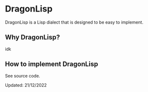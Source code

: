# DragonLisp

DragonLisp is a Lisp dialect that is designed to be easy to implement.

## Why DragonLisp?

idk

## How to implement DragonLisp

See source code.

Updated: 21/12/2022
